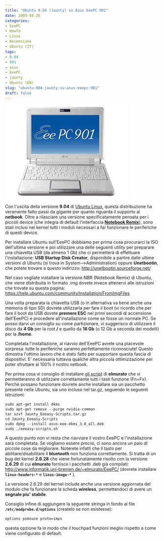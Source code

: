 ```yaml
---
title: "Ubuntu 9.04 (Jaunty) su Asus EeePC 901"
date: 2009-04-26
categories: 
- EeePC
- HowTo
- Linux
- Recensione
- Ubuntu (IT)
tags: 
- 9.04
- 901
- asus
- EeePC
- jaunty
- Ubuntu (EN)
slug: "ubuntu-904-jaunty-su-asus-eeepc-901"
draft: false
---
```


![eee-pc-901](eee-pc-901.jpg "eee-pc-901")

Con l'uscita della versione **9.04** di [Ubuntu Linux](http://www.ubuntu.com), questa
distribuzione ha veramente fatto passi da gigante per quanto riguarda il
supporto ai **netbook**. Oltre a rilasciare una versione
specificatamente pensata per i piccoli device (che integra di default
l'interfaccia [**Notebook
Remix**](http://www.canonical.com/projects/ubuntu/unr)), sono stati
inclusi nel kernel tutti i moduli necessari a far funzionare le
periferiche di questi device.

Per installare Ubuntu sull'EeePC dobbiamo per prima cosa procurarci la
ISO dell'ultima versione e poi utilizzare una delle seguenti utility per
preparare una chiavetta USB (da almeno 1 Gb) che ci permetterà di
effettuare l'installazione: **USB Startup Disk Creator**, disponibile a
partire dalle ultime versioni di Ubuntu (si trova in
System--&gt;Administration) oppure **Unetbootin**, che potete trovare a
questo indirizzo: <http://unetbootin.sourceforge.net/>

Nel caso vogliate installare la versione NBR (Notebook Remix) di Ubuntu,
che viene distribuita in formato .img dovete invece attenervi alle
istruzioni che trovate su questa pagina:
<https://help.ubuntu.com/community/Installation/FromImgFiles>

Una volta preparata la chiavetta USB (o in alternativa va bene anche una
memoria di tipo SD) dovrete utilizzarla per fare il boot (vi ricordo che
per fare il boot da USB dovete **premere ESC** nei primi secondi di
accensione dell'EeePC) e procedere all'installazione come se fosse un
normale PC. Se posso darvi un consiglio su come partizionare, vi
suggerisco di utilizzare il disco da **4 Gb** per la root **/** e quello
da **16 Gb** (o 12 Gb a seconda dei modelli) per la **/home**.

Completata l'installazione, al riavvio dell'EeePC avrete una piacevole
sorpresa: tutte le periferiche saranno perfettamente riconosciute!
Questo dimostra l'ottimo lavoro che è stato fatto per supportare questa
fascia di dispositivi. E' necessaria tuttavia qualche altra piccola
ottimizzazione per poter sfruttare al 100% il nostro netbook.

Per prima cosa vi consiglio di installare [gli
script](http://www.informatik.uni-bremen.de/~elmurato/EeePC/Jaunty_Eeeasy-Scripts.tar.gz)
di **elmurato** che vi permetteranno di utilizzare correttamente tutti i
tasti funzione (Fn+Fx). Perchè possano funzionare dovrete anche
installare sia un pacchetto presente nella Ubuntu, sia uno incluso nel
tar.gz, seguendo le seguenti istruzioni:

```shell
sudo apt-get install dkms
sudo apt-get remove --purge nvidia-common
tar xzvf Jaunty_Eeeasy-Scripts.tar.gz
cd Jaunty_Eeeasy-Scripts
sudo dpkg --install asus-eee-dkms_3.0_all.deb
sudo ./eeeasy-scripts.sh`
```

A questo punto non vi resta che riavviare il vostro EeePC e
l'installazione sarà completata. Se vogliamo essere precisi, ci sono
ancora un paio di piccole cose da migliorare. Noterete infatti che il
tasto per abilitare/disabilitare il **bluetooth** non funziona
correttamente. Si tratta di un bug del kernel **2.6.28** che viene
fortunatamente risolto con la versione **2.6.29** di cui **elmurato**
fornisce i pacchetti .deb già compilati:
<http://www.informatik.uni-bremen.de/~elmurato/EeePC/> (dovrete
installare **`linux-headers-*`** e **`linux-image-*`** ).

La versione 2.6.29 del kernel include anche una versione aggiornata del
modulo che fa funzionare la scheda **wireless**, permettendoci di avere
un **segnale piu' stabile**.

Consiglio infine di aggiungere la seguente stringa in fondo al file
**`/etc/modprobe.d/options`** (createlo se non esistesse):

```bash
options psmouse proto=imps  
```

questa opzione fa in modo che il touchpad funzioni meglio rispetto a
come viene configurato di default.


